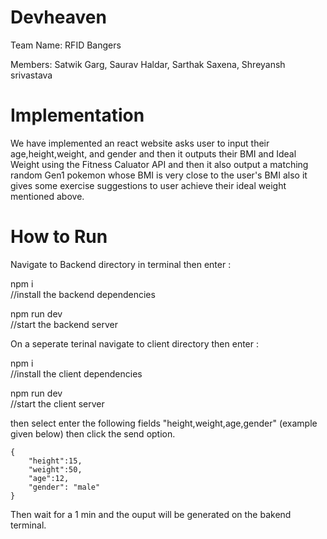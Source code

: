 # Devheaven
Team Name: RFID Bangers

Members: Satwik Garg, Saurav Haldar, Sarthak Saxena, Shreyansh srivastava
# Implementation
We have implemented an react website asks user to input their age,height,weight, and gender and then it outputs their BMI and Ideal Weight using the Fitness Caluator API and then it also output a matching random Gen1 pokemon whose BMI is very close to the user's BMI also it gives some exercise suggestions to user achieve their ideal weight mentioned above.
# How to Run
Navigate to Backend directory in terminal then enter :

npm i </br>
//install the backend dependencies</br>

npm run dev</br>
//start the backend server</br>

On a seperate terinal navigate to client directory then enter :</br>

npm i</br>
//install the client dependencies</br>

npm run dev</br>
//start the client server</br>


then select enter the following fields "height,weight,age,gender" (example given below) then click the send option.</br> 

```
{
    "height":15,
    "weight":50,
    "age":12,
    "gender": "male"
}
```

Then wait for a 1 min and the ouput will be generated on the bakend terminal.
